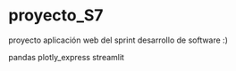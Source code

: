 # proyecto_S7
proyecto aplicación web del sprint desarrollo de software
:)


pandas
 plotly_express
 streamlit
